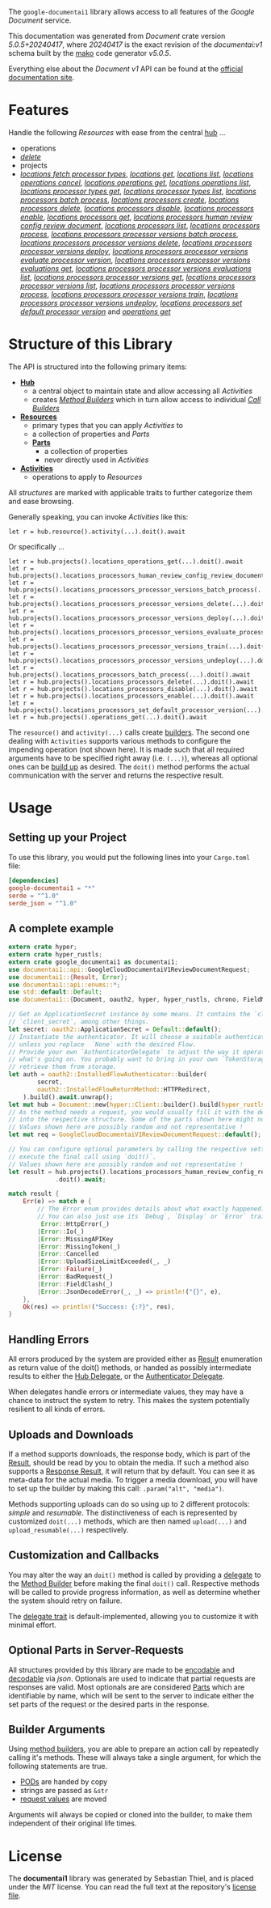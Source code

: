 <!---
DO NOT EDIT !
This file was generated automatically from 'src/generator/templates/api/README.md.mako'
DO NOT EDIT !
-->
The `google-documentai1` library allows access to all features of the *Google Document* service.

This documentation was generated from *Document* crate version *5.0.5+20240417*, where *20240417* is the exact revision of the *documentai:v1* schema built by the [mako](http://www.makotemplates.org/) code generator *v5.0.5*.

Everything else about the *Document* *v1* API can be found at the
[official documentation site](https://cloud.google.com/document-ai/docs/).
# Features

Handle the following *Resources* with ease from the central [hub](https://docs.rs/google-documentai1/5.0.5+20240417/google_documentai1/Document) ...

* operations
 * [*delete*](https://docs.rs/google-documentai1/5.0.5+20240417/google_documentai1/api::OperationDeleteCall)
* projects
 * [*locations fetch processor types*](https://docs.rs/google-documentai1/5.0.5+20240417/google_documentai1/api::ProjectLocationFetchProcessorTypeCall), [*locations get*](https://docs.rs/google-documentai1/5.0.5+20240417/google_documentai1/api::ProjectLocationGetCall), [*locations list*](https://docs.rs/google-documentai1/5.0.5+20240417/google_documentai1/api::ProjectLocationListCall), [*locations operations cancel*](https://docs.rs/google-documentai1/5.0.5+20240417/google_documentai1/api::ProjectLocationOperationCancelCall), [*locations operations get*](https://docs.rs/google-documentai1/5.0.5+20240417/google_documentai1/api::ProjectLocationOperationGetCall), [*locations operations list*](https://docs.rs/google-documentai1/5.0.5+20240417/google_documentai1/api::ProjectLocationOperationListCall), [*locations processor types get*](https://docs.rs/google-documentai1/5.0.5+20240417/google_documentai1/api::ProjectLocationProcessorTypeGetCall), [*locations processor types list*](https://docs.rs/google-documentai1/5.0.5+20240417/google_documentai1/api::ProjectLocationProcessorTypeListCall), [*locations processors batch process*](https://docs.rs/google-documentai1/5.0.5+20240417/google_documentai1/api::ProjectLocationProcessorBatchProcesCall), [*locations processors create*](https://docs.rs/google-documentai1/5.0.5+20240417/google_documentai1/api::ProjectLocationProcessorCreateCall), [*locations processors delete*](https://docs.rs/google-documentai1/5.0.5+20240417/google_documentai1/api::ProjectLocationProcessorDeleteCall), [*locations processors disable*](https://docs.rs/google-documentai1/5.0.5+20240417/google_documentai1/api::ProjectLocationProcessorDisableCall), [*locations processors enable*](https://docs.rs/google-documentai1/5.0.5+20240417/google_documentai1/api::ProjectLocationProcessorEnableCall), [*locations processors get*](https://docs.rs/google-documentai1/5.0.5+20240417/google_documentai1/api::ProjectLocationProcessorGetCall), [*locations processors human review config review document*](https://docs.rs/google-documentai1/5.0.5+20240417/google_documentai1/api::ProjectLocationProcessorHumanReviewConfigReviewDocumentCall), [*locations processors list*](https://docs.rs/google-documentai1/5.0.5+20240417/google_documentai1/api::ProjectLocationProcessorListCall), [*locations processors process*](https://docs.rs/google-documentai1/5.0.5+20240417/google_documentai1/api::ProjectLocationProcessorProcesCall), [*locations processors processor versions batch process*](https://docs.rs/google-documentai1/5.0.5+20240417/google_documentai1/api::ProjectLocationProcessorProcessorVersionBatchProcesCall), [*locations processors processor versions delete*](https://docs.rs/google-documentai1/5.0.5+20240417/google_documentai1/api::ProjectLocationProcessorProcessorVersionDeleteCall), [*locations processors processor versions deploy*](https://docs.rs/google-documentai1/5.0.5+20240417/google_documentai1/api::ProjectLocationProcessorProcessorVersionDeployCall), [*locations processors processor versions evaluate processor version*](https://docs.rs/google-documentai1/5.0.5+20240417/google_documentai1/api::ProjectLocationProcessorProcessorVersionEvaluateProcessorVersionCall), [*locations processors processor versions evaluations get*](https://docs.rs/google-documentai1/5.0.5+20240417/google_documentai1/api::ProjectLocationProcessorProcessorVersionEvaluationGetCall), [*locations processors processor versions evaluations list*](https://docs.rs/google-documentai1/5.0.5+20240417/google_documentai1/api::ProjectLocationProcessorProcessorVersionEvaluationListCall), [*locations processors processor versions get*](https://docs.rs/google-documentai1/5.0.5+20240417/google_documentai1/api::ProjectLocationProcessorProcessorVersionGetCall), [*locations processors processor versions list*](https://docs.rs/google-documentai1/5.0.5+20240417/google_documentai1/api::ProjectLocationProcessorProcessorVersionListCall), [*locations processors processor versions process*](https://docs.rs/google-documentai1/5.0.5+20240417/google_documentai1/api::ProjectLocationProcessorProcessorVersionProcesCall), [*locations processors processor versions train*](https://docs.rs/google-documentai1/5.0.5+20240417/google_documentai1/api::ProjectLocationProcessorProcessorVersionTrainCall), [*locations processors processor versions undeploy*](https://docs.rs/google-documentai1/5.0.5+20240417/google_documentai1/api::ProjectLocationProcessorProcessorVersionUndeployCall), [*locations processors set default processor version*](https://docs.rs/google-documentai1/5.0.5+20240417/google_documentai1/api::ProjectLocationProcessorSetDefaultProcessorVersionCall) and [*operations get*](https://docs.rs/google-documentai1/5.0.5+20240417/google_documentai1/api::ProjectOperationGetCall)




# Structure of this Library

The API is structured into the following primary items:

* **[Hub](https://docs.rs/google-documentai1/5.0.5+20240417/google_documentai1/Document)**
    * a central object to maintain state and allow accessing all *Activities*
    * creates [*Method Builders*](https://docs.rs/google-documentai1/5.0.5+20240417/google_documentai1/client::MethodsBuilder) which in turn
      allow access to individual [*Call Builders*](https://docs.rs/google-documentai1/5.0.5+20240417/google_documentai1/client::CallBuilder)
* **[Resources](https://docs.rs/google-documentai1/5.0.5+20240417/google_documentai1/client::Resource)**
    * primary types that you can apply *Activities* to
    * a collection of properties and *Parts*
    * **[Parts](https://docs.rs/google-documentai1/5.0.5+20240417/google_documentai1/client::Part)**
        * a collection of properties
        * never directly used in *Activities*
* **[Activities](https://docs.rs/google-documentai1/5.0.5+20240417/google_documentai1/client::CallBuilder)**
    * operations to apply to *Resources*

All *structures* are marked with applicable traits to further categorize them and ease browsing.

Generally speaking, you can invoke *Activities* like this:

```Rust,ignore
let r = hub.resource().activity(...).doit().await
```

Or specifically ...

```ignore
let r = hub.projects().locations_operations_get(...).doit().await
let r = hub.projects().locations_processors_human_review_config_review_document(...).doit().await
let r = hub.projects().locations_processors_processor_versions_batch_process(...).doit().await
let r = hub.projects().locations_processors_processor_versions_delete(...).doit().await
let r = hub.projects().locations_processors_processor_versions_deploy(...).doit().await
let r = hub.projects().locations_processors_processor_versions_evaluate_processor_version(...).doit().await
let r = hub.projects().locations_processors_processor_versions_train(...).doit().await
let r = hub.projects().locations_processors_processor_versions_undeploy(...).doit().await
let r = hub.projects().locations_processors_batch_process(...).doit().await
let r = hub.projects().locations_processors_delete(...).doit().await
let r = hub.projects().locations_processors_disable(...).doit().await
let r = hub.projects().locations_processors_enable(...).doit().await
let r = hub.projects().locations_processors_set_default_processor_version(...).doit().await
let r = hub.projects().operations_get(...).doit().await
```

The `resource()` and `activity(...)` calls create [builders][builder-pattern]. The second one dealing with `Activities`
supports various methods to configure the impending operation (not shown here). It is made such that all required arguments have to be
specified right away (i.e. `(...)`), whereas all optional ones can be [build up][builder-pattern] as desired.
The `doit()` method performs the actual communication with the server and returns the respective result.

# Usage

## Setting up your Project

To use this library, you would put the following lines into your `Cargo.toml` file:

```toml
[dependencies]
google-documentai1 = "*"
serde = "^1.0"
serde_json = "^1.0"
```

## A complete example

```Rust
extern crate hyper;
extern crate hyper_rustls;
extern crate google_documentai1 as documentai1;
use documentai1::api::GoogleCloudDocumentaiV1ReviewDocumentRequest;
use documentai1::{Result, Error};
use documentai1::api::enums::*;
use std::default::Default;
use documentai1::{Document, oauth2, hyper, hyper_rustls, chrono, FieldMask};

// Get an ApplicationSecret instance by some means. It contains the `client_id` and
// `client_secret`, among other things.
let secret: oauth2::ApplicationSecret = Default::default();
// Instantiate the authenticator. It will choose a suitable authentication flow for you,
// unless you replace  `None` with the desired Flow.
// Provide your own `AuthenticatorDelegate` to adjust the way it operates and get feedback about
// what's going on. You probably want to bring in your own `TokenStorage` to persist tokens and
// retrieve them from storage.
let auth = oauth2::InstalledFlowAuthenticator::builder(
        secret,
        oauth2::InstalledFlowReturnMethod::HTTPRedirect,
    ).build().await.unwrap();
let mut hub = Document::new(hyper::Client::builder().build(hyper_rustls::HttpsConnectorBuilder::new().with_native_roots().unwrap().https_or_http().enable_http1().build()), auth);
// As the method needs a request, you would usually fill it with the desired information
// into the respective structure. Some of the parts shown here might not be applicable !
// Values shown here are possibly random and not representative !
let mut req = GoogleCloudDocumentaiV1ReviewDocumentRequest::default();

// You can configure optional parameters by calling the respective setters at will, and
// execute the final call using `doit()`.
// Values shown here are possibly random and not representative !
let result = hub.projects().locations_processors_human_review_config_review_document(req, "humanReviewConfig")
             .doit().await;

match result {
    Err(e) => match e {
        // The Error enum provides details about what exactly happened.
        // You can also just use its `Debug`, `Display` or `Error` traits
         Error::HttpError(_)
        |Error::Io(_)
        |Error::MissingAPIKey
        |Error::MissingToken(_)
        |Error::Cancelled
        |Error::UploadSizeLimitExceeded(_, _)
        |Error::Failure(_)
        |Error::BadRequest(_)
        |Error::FieldClash(_)
        |Error::JsonDecodeError(_, _) => println!("{}", e),
    },
    Ok(res) => println!("Success: {:?}", res),
}

```
## Handling Errors

All errors produced by the system are provided either as [Result](https://docs.rs/google-documentai1/5.0.5+20240417/google_documentai1/client::Result) enumeration as return value of
the doit() methods, or handed as possibly intermediate results to either the
[Hub Delegate](https://docs.rs/google-documentai1/5.0.5+20240417/google_documentai1/client::Delegate), or the [Authenticator Delegate](https://docs.rs/yup-oauth2/*/yup_oauth2/trait.AuthenticatorDelegate.html).

When delegates handle errors or intermediate values, they may have a chance to instruct the system to retry. This
makes the system potentially resilient to all kinds of errors.

## Uploads and Downloads
If a method supports downloads, the response body, which is part of the [Result](https://docs.rs/google-documentai1/5.0.5+20240417/google_documentai1/client::Result), should be
read by you to obtain the media.
If such a method also supports a [Response Result](https://docs.rs/google-documentai1/5.0.5+20240417/google_documentai1/client::ResponseResult), it will return that by default.
You can see it as meta-data for the actual media. To trigger a media download, you will have to set up the builder by making
this call: `.param("alt", "media")`.

Methods supporting uploads can do so using up to 2 different protocols:
*simple* and *resumable*. The distinctiveness of each is represented by customized
`doit(...)` methods, which are then named `upload(...)` and `upload_resumable(...)` respectively.

## Customization and Callbacks

You may alter the way an `doit()` method is called by providing a [delegate](https://docs.rs/google-documentai1/5.0.5+20240417/google_documentai1/client::Delegate) to the
[Method Builder](https://docs.rs/google-documentai1/5.0.5+20240417/google_documentai1/client::CallBuilder) before making the final `doit()` call.
Respective methods will be called to provide progress information, as well as determine whether the system should
retry on failure.

The [delegate trait](https://docs.rs/google-documentai1/5.0.5+20240417/google_documentai1/client::Delegate) is default-implemented, allowing you to customize it with minimal effort.

## Optional Parts in Server-Requests

All structures provided by this library are made to be [encodable](https://docs.rs/google-documentai1/5.0.5+20240417/google_documentai1/client::RequestValue) and
[decodable](https://docs.rs/google-documentai1/5.0.5+20240417/google_documentai1/client::ResponseResult) via *json*. Optionals are used to indicate that partial requests are responses
are valid.
Most optionals are are considered [Parts](https://docs.rs/google-documentai1/5.0.5+20240417/google_documentai1/client::Part) which are identifiable by name, which will be sent to
the server to indicate either the set parts of the request or the desired parts in the response.

## Builder Arguments

Using [method builders](https://docs.rs/google-documentai1/5.0.5+20240417/google_documentai1/client::CallBuilder), you are able to prepare an action call by repeatedly calling it's methods.
These will always take a single argument, for which the following statements are true.

* [PODs][wiki-pod] are handed by copy
* strings are passed as `&str`
* [request values](https://docs.rs/google-documentai1/5.0.5+20240417/google_documentai1/client::RequestValue) are moved

Arguments will always be copied or cloned into the builder, to make them independent of their original life times.

[wiki-pod]: http://en.wikipedia.org/wiki/Plain_old_data_structure
[builder-pattern]: http://en.wikipedia.org/wiki/Builder_pattern
[google-go-api]: https://github.com/google/google-api-go-client

# License
The **documentai1** library was generated by Sebastian Thiel, and is placed
under the *MIT* license.
You can read the full text at the repository's [license file][repo-license].

[repo-license]: https://github.com/Byron/google-apis-rsblob/main/LICENSE.md

